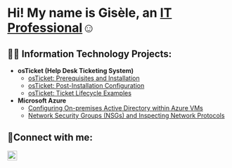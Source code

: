 <h1>Hi! My name is Gisèle, an <a href="https://www.linkedin.com/in/giso-n/">IT Professional</a>☺</h1>

<h2>👨‍💻 Information Technology Projects:</h2>

- <b>osTicket (Help Desk Ticketing System)</b>
  - [osTicket: Prerequisites and Installation](https://github.com/gthem/osticket-prereqs)
  - [osTicket: Post-Installation Configuration](https://github.com/gthem/post-install-config)
  - [osTicket: Ticket Lifecycle Examples](https://github.com/gthem/ticket-lifecycle)
- <b>Microsoft Azure</b>
  - [Configuring On-premises Active Directory within Azure VMs](https://github.com/joshmadakorcc/configure-ad)
  - [Network Security Groups (NSGs) and Inspecting Network Protocols](https://github.com/joshmadakorcc/azure-network-protocols)

<h2>🤳Connect with me:</h2>

[<img align="left" alt="Gisele-n | LinkedIn" width="22px" src="https://cdn.jsdelivr.net/npm/simple-icons@v3/icons/linkedin.svg" />][linkedin]

[linkedin]: https://linkedin.com/in/Gisele-n
